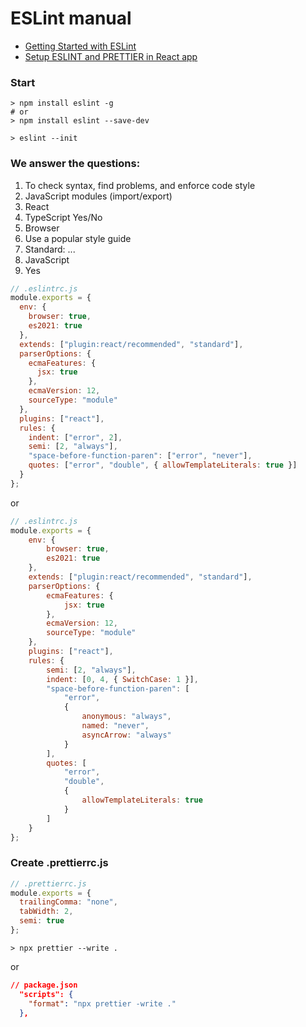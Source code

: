 # ESLint manual
* [Getting Started with ESLint](https://eslint.org/docs/user-guide/getting-started)
* [Setup ESLINT and PRETTIER in React app](https://dev.to/knowankit/setup-eslint-and-prettier-in-react-app-357b)
### Start
```shell
> npm install eslint -g
# or
> npm install eslint --save-dev
```
```shell
> eslint --init
```
### We answer the questions:
1. To check syntax, find problems, and enforce code style
2. JavaScript modules (import/export)
3. React
4. TypeScript Yes/No
5. Browser
6. Use a popular style guide
7. Standard: ...
8. JavaScript
9. Yes

```javascript
// .eslintrc.js
module.exports = {
  env: {
    browser: true,
    es2021: true
  },
  extends: ["plugin:react/recommended", "standard"],
  parserOptions: {
    ecmaFeatures: {
      jsx: true
    },
    ecmaVersion: 12,
    sourceType: "module"
  },
  plugins: ["react"],
  rules: {
    indent: ["error", 2],
    semi: [2, "always"],
    "space-before-function-paren": ["error", "never"],
    quotes: ["error", "double", { allowTemplateLiterals: true }]
  }
};
```
or 
```javascript
// .eslintrc.js
module.exports = {
    env: {
        browser: true,
        es2021: true
    },
    extends: ["plugin:react/recommended", "standard"],
    parserOptions: {
        ecmaFeatures: {
            jsx: true
        },
        ecmaVersion: 12,
        sourceType: "module"
    },
    plugins: ["react"],
    rules: {
        semi: [2, "always"],
        indent: [0, 4, { SwitchCase: 1 }],
        "space-before-function-paren": [
            "error",
            {
                anonymous: "always",
                named: "never",
                asyncArrow: "always"
            }
        ],
        quotes: [
            "error",
            "double",
            {
                allowTemplateLiterals: true
            }
        ]
    }
};
```
### Create .prettierrc.js
```javascript
// .prettierrc.js
module.exports = {
  trailingComma: "none",
  tabWidth: 2,
  semi: true
};
```
```shell
> npx prettier --write .
```
or
```json
// package.json
  "scripts": {
    "format": "npx prettier -write ."
  },
  ```